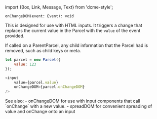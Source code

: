 import {Box, Link, Message, Text} from 'dcme-style';

```flow
onChangeDOM(event: Event): void
```

This is designed for use with HTML inputs.
It triggers a change that replaces the current value in the Parcel with the `value` of the event provided.

If called on a ParentParcel, any child information that the Parcel had is removed, such as child keys or meta.

```js
let parcel = new Parcel({
    value: 123
});

<input
    value={parcel.value}
    onChangeDOM={parcel.onChangeDOM}
/>

```

<Box modifier="margin">
    <Message>See also:
        <Text element="div">- <Link href="#onChangeDOM">onChangeDOM</Link> for use with input components that call `onChange` with a new value.</Text>
        <Text element="div">- <Link href="#spread">spreadDOM</Link> for convenient spreading of value and onChange onto an input</Text>
    </Message>
</Box>
